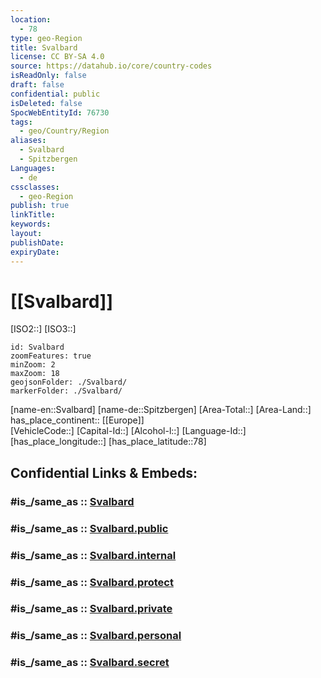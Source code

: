```yaml
---
location:
  - 78
type: geo-Region
title: Svalbard
license: CC BY-SA 4.0
source: https://datahub.io/core/country-codes
isReadOnly: false
draft: false
confidential: public
isDeleted: false
SpocWebEntityId: 76730
tags:
  - geo/Country/Region
aliases:
  - Svalbard
  - Spitzbergen
Languages:
  - de
cssclasses:
  - geo-Region
publish: true
linkTitle: 
keywords: 
layout: 
publishDate: 
expiryDate:
---
```


# [[Svalbard]]

[ISO2::]
[ISO3::]

```leaflet
id: Svalbard
zoomFeatures: true 
minZoom: 2 
maxZoom: 18
geojsonFolder: ./Svalbard/
markerFolder: ./Svalbard/
```

[name-en::Svalbard]
[name-de::Spitzbergen]
[Area-Total::]
[Area-Land::]
has_place_continent:: [[Europe]]  
[VehicleCode::]
[Capital-Id::]
[Alcohol-l::]
[Language-Id::]
[has_place_longitude::]
[has_place_latitude::78]

## Confidential Links & Embeds: 

### #is_/same_as :: [Svalbard](/_Standards/Earth/Continent/Europe/Europe~North/Norway/Counties~Norway/Svalbard.md) 

### #is_/same_as :: [Svalbard.public](/_public/Earth/Continent/Europe/Europe~North/Norway/Counties~Norway/Svalbard.public.md) 

### #is_/same_as :: [Svalbard.internal](/_internal/Earth/Continent/Europe/Europe~North/Norway/Counties~Norway/Svalbard.internal.md) 

### #is_/same_as :: [Svalbard.protect](/_protect/Earth/Continent/Europe/Europe~North/Norway/Counties~Norway/Svalbard.protect.md) 

### #is_/same_as :: [Svalbard.private](/_private/Earth/Continent/Europe/Europe~North/Norway/Counties~Norway/Svalbard.private.md) 

### #is_/same_as :: [Svalbard.personal](/_personal/Earth/Continent/Europe/Europe~North/Norway/Counties~Norway/Svalbard.personal.md) 

### #is_/same_as :: [Svalbard.secret](/_secret/Earth/Continent/Europe/Europe~North/Norway/Counties~Norway/Svalbard.secret.md)


